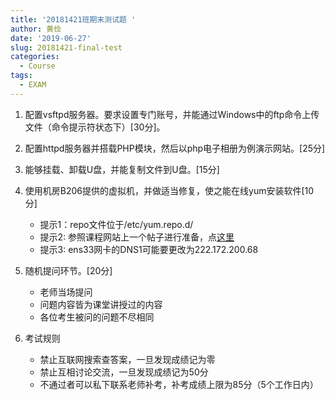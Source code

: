```yaml
---
title: '20181421班期末测试题 '
author: 黄俭
date: '2019-06-27'
slug: 20181421-final-test
categories:
  - Course
tags:
  - EXAM
---
```


1. 配置vsftpd服务器。要求设置专门账号，并能通过Windows中的ftp命令上传文件（命令提示符状态下）[30分]。

1. 配置httpd服务器并搭载PHP模块，然后以php电子相册为例演示网站。[25分]

1. 能够挂载、卸载U盘，并能复制文件到U盘。[15分]

1. 使用机房B206提供的虚拟机，并做适当修复，使之能在线yum安装软件[10分]
    - 提示1：repo文件位于/etc/yum.repo.d/
    - 提示2: 参照课程网站上一个帖子进行准备，点[这里](http://127.0.0.1:4321/post/2019/05/27/centos7-yum-repo-update/)
    - 提示3: ens33网卡的DNS1可能要更改为222.172.200.68

1. 随机提问环节。[20分]
    - 老师当场提问
    - 问题内容皆为课堂讲授过的内容
    - 各位考生被问的问题不尽相同

1. 考试规则
    - 禁止互联网搜索查答案，一旦发现成绩记为零
    - 禁止互相讨论交流，一旦发现成绩记为50分
    - 不通过者可以私下联系老师补考，补考成绩上限为85分（5个工作日内）